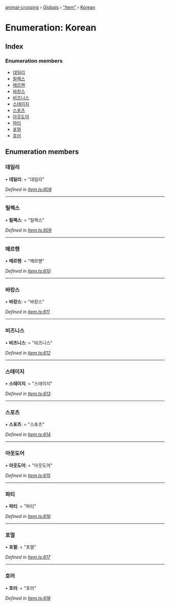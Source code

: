 [animal-crossing](../README.md) › [Globals](../globals.md) › ["Item"](../modules/_item_.md) › [Korean](_item_.korean.md)

# Enumeration: Korean

## Index

### Enumeration members

* [데일리](_item_.korean.md#데일리)
* [릴랙스](_item_.korean.md#릴랙스)
* [메르헨](_item_.korean.md#메르헨)
* [바캉스](_item_.korean.md#바캉스)
* [비즈니스](_item_.korean.md#비즈니스)
* [스테이지](_item_.korean.md#스테이지)
* [스포츠](_item_.korean.md#스포츠)
* [아웃도어](_item_.korean.md#아웃도어)
* [파티](_item_.korean.md#파티)
* [포멀](_item_.korean.md#포멀)
* [호러](_item_.korean.md#호러)

## Enumeration members

###  데일리

• **데일리**: = "데일리"

*Defined in [Item.ts:608](https://github.com/Norviah/animal-crossing/blob/ee641cf/module/types/Item.ts#L608)*

___

###  릴랙스

• **릴랙스**: = "릴랙스"

*Defined in [Item.ts:609](https://github.com/Norviah/animal-crossing/blob/ee641cf/module/types/Item.ts#L609)*

___

###  메르헨

• **메르헨**: = "메르헨"

*Defined in [Item.ts:610](https://github.com/Norviah/animal-crossing/blob/ee641cf/module/types/Item.ts#L610)*

___

###  바캉스

• **바캉스**: = "바캉스"

*Defined in [Item.ts:611](https://github.com/Norviah/animal-crossing/blob/ee641cf/module/types/Item.ts#L611)*

___

###  비즈니스

• **비즈니스**: = "비즈니스"

*Defined in [Item.ts:612](https://github.com/Norviah/animal-crossing/blob/ee641cf/module/types/Item.ts#L612)*

___

###  스테이지

• **스테이지**: = "스테이지"

*Defined in [Item.ts:613](https://github.com/Norviah/animal-crossing/blob/ee641cf/module/types/Item.ts#L613)*

___

###  스포츠

• **스포츠**: = "스포츠"

*Defined in [Item.ts:614](https://github.com/Norviah/animal-crossing/blob/ee641cf/module/types/Item.ts#L614)*

___

###  아웃도어

• **아웃도어**: = "아웃도어"

*Defined in [Item.ts:615](https://github.com/Norviah/animal-crossing/blob/ee641cf/module/types/Item.ts#L615)*

___

###  파티

• **파티**: = "파티"

*Defined in [Item.ts:616](https://github.com/Norviah/animal-crossing/blob/ee641cf/module/types/Item.ts#L616)*

___

###  포멀

• **포멀**: = "포멀"

*Defined in [Item.ts:617](https://github.com/Norviah/animal-crossing/blob/ee641cf/module/types/Item.ts#L617)*

___

###  호러

• **호러**: = "호러"

*Defined in [Item.ts:618](https://github.com/Norviah/animal-crossing/blob/ee641cf/module/types/Item.ts#L618)*
